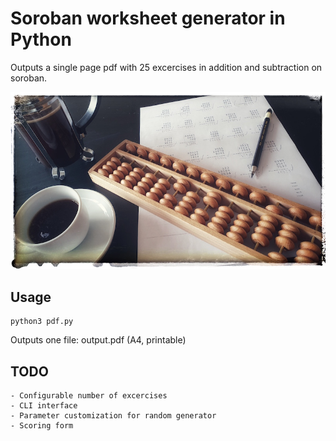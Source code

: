 # Soroban worksheet generator in Python

Outputs a single page pdf with 25 excercises in addition and subtraction on soroban.

![soroban-serenity](soroban.jpg)

## Usage

```
python3 pdf.py
```
Outputs one file: output.pdf (A4, printable)

## TODO
	- Configurable number of excercises
	- CLI interface
	- Parameter customization for random generator 
	- Scoring form
